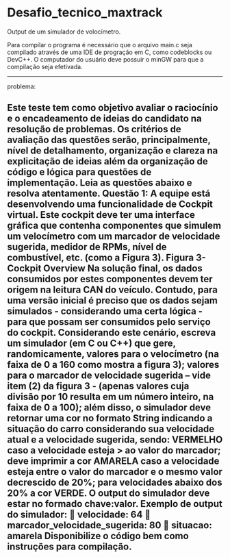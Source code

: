# Desafio_tecnico_maxtrack
 Output de um simulador de volocímetro.
 
 Para compilar o programa é necessário que o arquivo main.c seja compilado através de uma IDE de progração em C, como codeblocks ou DevC++. O computador do usuário deve possuir o minGW para que a compilação seja efetivada.

------------------------------------
problema:

Este teste tem como objetivo avaliar o raciocínio e o encadeamento de ideias do candidato na resolução de problemas. Os critérios de avaliação das questões serão, principalmente, nível de detalhamento, organização e clareza na explicitação de ideias além da organização de código e lógica para questões de implementação. Leia as questões abaixo e resolva atentamente.
Questão 1: A equipe está desenvolvendo uma funcionalidade de Cockpit virtual. Este cockpit deve ter uma interface gráfica que contenha componentes que simulem um velocímetro com um marcador de velocidade sugerida, medidor de RPMs, nível de combustível, etc. (como a Figura 3).
Figura 3- Cockpit Overview
Na solução final, os dados consumidos por estes componentes devem ter origem na leitura CAN do veículo. Contudo, para uma versão inicial é preciso que os dados sejam simulados - considerando uma certa lógica - para que possam ser consumidos pelo serviço do cockpit.
Considerando este cenário, escreva um simulador (em C ou C++) que gere, randomicamente, valores para o velocímetro (na faixa de 0 a 160 como mostra a figura 3); valores para o marcador de velocidade sugerida – vide item (2) da figura 3 - (apenas valores cuja divisão por 10 resulta em um número inteiro, na faixa de 0 a 100); além disso, o simulador deve retornar uma cor no formato String indicando a situação do carro considerando sua velocidade atual e a velocidade sugerida, sendo: VERMELHO caso a velocidade esteja > ao valor do marcador; deve imprimir a cor AMARELA caso a velocidade esteja entre o valor do marcador e o mesmo valor decrescido de 20%; para velocidades abaixo dos 20% a cor VERDE. O output do simulador deve estar no formado chave:valor.
Exemplo de output do simulador:
 velocidade: 64
 marcador_velocidade_sugerida: 80
 situacao: amarela
Disponibilize o código bem como instruções para compilação.
-----------------------------------
